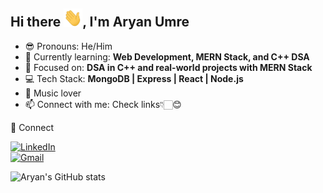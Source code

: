 ## Hi there <img src="https://raw.githubusercontent.com/akgarg0472/akgarg0472/main/.github/images/hi.gif" width="30px">, I'm Aryan Umre


- 😎 Pronouns: He/Him  
- 🌱 Currently learning: **Web Development, MERN Stack, and C++ DSA** 
- 🌿 Focused on: **DSA in C++ and real-world projects with MERN Stack**
- 💻 Tech Stack: **MongoDB | Express | React | Node.js**   
- 🎵 Music lover
- 📫 Connect with me: Check links👇🏻😊
  
🔗 Connect

[![LinkedIn](https://img.shields.io/badge/LinkedIn-0077B5?style=flat-square&logo=linkedin&logoColor=white)](https://www.linkedin.com/in/aryan-umre-%F0%9F%87%AE%F0%9F%87%B3-89880525a/)  
[![Gmail](https://img.shields.io/badge/Gmail-D14836?style=flat-square&logo=gmail&logoColor=white)](mailto:aryanumre65500@gmail.com@gmail.com)




![Aryan's GitHub stats](https://github-readme-stats.vercel.app/api?username=Aryanumre&show_icons=true&theme=radical)

